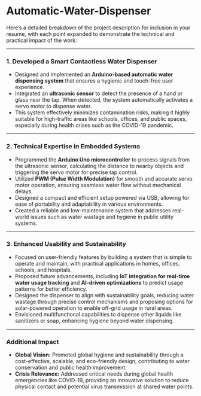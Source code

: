 # Automatic-Water-Dispenser
Here’s a detailed breakdown of the project description for inclusion in your resume, with each point expanded to demonstrate the technical and practical impact of the work:

---

### 1. **Developed a Smart Contactless Water Dispenser**  
   - Designed and implemented an **Arduino-based automatic water dispensing system** that ensures a hygienic and touch-free user experience.  
   - Integrated an **ultrasonic sensor** to detect the presence of a hand or glass near the tap. When detected, the system automatically activates a servo motor to dispense water.  
   - This system effectively minimizes contamination risks, making it highly suitable for high-traffic areas like schools, offices, and public spaces, especially during health crises such as the COVID-19 pandemic.

---

### 2. **Technical Expertise in Embedded Systems**  
   - Programmed the **Arduino Uno microcontroller** to process signals from the ultrasonic sensor, calculating the distance to nearby objects and triggering the servo motor for precise tap control.  
   - Utilized **PWM (Pulse Width Modulation)** for smooth and accurate servo motor operation, ensuring seamless water flow without mechanical delays.  
   - Designed a compact and efficient setup powered via USB, allowing for ease of portability and adaptability in various environments.  
   - Created a reliable and low-maintenance system that addresses real-world issues such as water wastage and hygiene in public utility systems.

---

### 3. **Enhanced Usability and Sustainability**  
   - Focused on user-friendly features by building a system that is simple to operate and maintain, with practical applications in homes, offices, schools, and hospitals.  
   - Proposed future advancements, including **IoT integration for real-time water usage tracking** and **AI-driven optimizations** to predict usage patterns for better efficiency.  
   - Designed the dispenser to align with sustainability goals, reducing water wastage through precise control mechanisms and proposing options for solar-powered operation to enable off-grid usage in rural areas.  
   - Envisioned multifunctional capabilities to dispense other liquids like sanitizers or soap, enhancing hygiene beyond water dispensing.

---

### Additional Impact
- **Global Vision:** Promoted global hygiene and sustainability through a cost-effective, scalable, and eco-friendly design, contributing to water conservation and public health improvement.  
- **Crisis Relevance:** Addressed critical needs during global health emergencies like COVID-19, providing an innovative solution to reduce physical contact and potential virus transmission at shared water points.  

